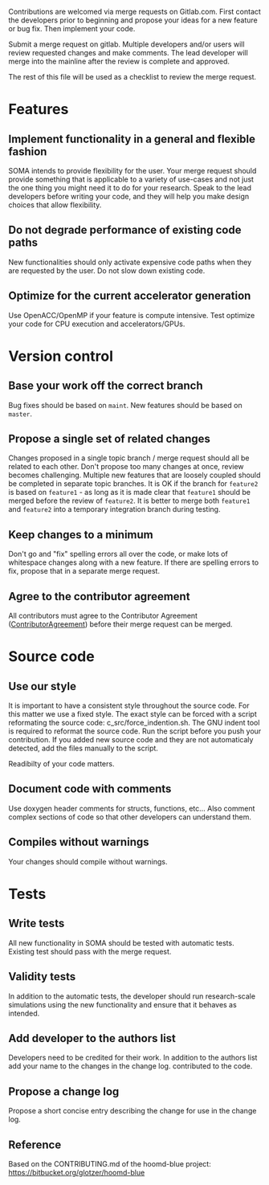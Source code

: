 Contributions are welcomed via merge requests on Gitlab.com.
First contact the developers prior to beginning and propose your ideas for a new feature or bug fix.
Then implement your code.

Submit a merge request on gitlab. Multiple developers and/or users will review requested changes and make comments.
The lead developer will merge into the mainline after the review is complete and approved.

The rest of this file will be used as a checklist to review the merge request.

# Features

## Implement functionality in a general and flexible fashion

SOMA intends to provide flexibility for the user. Your merge request should provide something that is applicable
to a variety of use-cases and not just the one thing you might need it to do for your research. Speak to the lead
developers before writing your code, and they will help you make design choices that allow flexibility.

## Do not degrade performance of existing code paths

New functionalities should only activate expensive code paths when they are requested by the user. Do not slow down
existing code.

## Optimize for the current accelerator generation

Use OpenACC/OpenMP if your feature is compute intensive. Test optimize your code for CPU execution and accelerators/GPUs.

# Version control

## Base your work off the correct branch

Bug fixes should be based on `maint`. New features should be based on `master`.

## Propose a single set of related changes

Changes proposed in a single topic branch / merge request should all be related to each other. Don't propose too
many changes at once, review becomes challenging. Multiple new features that are loosely coupled should be completed
in separate topic branches. It is OK if the branch for `feature2` is based on `feature1` - as long as it is made clear
that `feature1` should be merged before the review of `feature2`. It is better to merge both `feature1` and `feature2`
into a temporary integration branch during testing.

## Keep changes to a minimum

Don't go and "fix" spelling errors all over the code, or make lots of whitespace changes along with a new feature.
If there are spelling errors to fix, propose that in a separate merge request.

## Agree to the contributor agreement

All contributors must agree to the Contributor Agreement ([ContributorAgreement](ContributorAgreement)) before their merge request can be merged.

# Source code

## Use our style

It is important to have a consistent style throughout the source code.
For this matter we use a fixed style. The exact style can be forced with a script reformating the source code: c_src/force_indention.sh.
The GNU indent tool is required to reformat the source code. Run the script before you push your contribution. If you added new source code and they are not automaticaly detected, add the files manually to the script.

Readibilty of your code matters.

## Document code with comments

Use doxygen header comments for structs, functions, etc... Also comment complex sections of code so that other
developers can understand them.

## Compiles without warnings

Your changes should compile without warnings.

# Tests

## Write  tests

All new functionality in SOMA should be tested with automatic tests.
Existing test should pass with the merge request.

## Validity tests

In addition to the automatic tests, the developer should run research-scale simulations using the new functionality and
ensure that it behaves as intended.

## Add developer to the authors list

Developers need to be credited for their work. In addition to the authors list add your name to the changes in the  change log. 
contributed to the code.

## Propose a change log

Propose a short concise entry describing the change for use in the change log.

## Reference

Based on the CONTRIBUTING.md of the hoomd-blue project: https://bitbucket.org/glotzer/hoomd-blue
